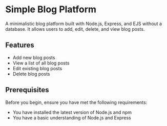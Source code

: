 # Simple Blog Platform

A minimalistic blog platform built with Node.js, Express, and EJS without a database. It allows users to add, edit, delete, and view blog posts.

## Features

- Add new blog posts
- View a list of all blog posts
- Edit existing blog posts
- Delete blog posts

## Prerequisites

Before you begin, ensure you have met the following requirements:
- You have installed the latest version of Node.js and npm
- You have a basic understanding of Node.js and Express
